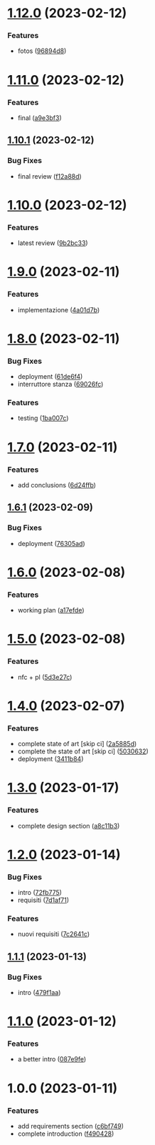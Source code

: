 # [1.12.0](https://github.com/eco-trip/SC-report/compare/v1.11.0...v1.12.0) (2023-02-12)


### Features

* fotos ([96894d8](https://github.com/eco-trip/SC-report/commit/96894d8189b30b6e565d0cd26bc438347d827216))

# [1.11.0](https://github.com/eco-trip/SC-report/compare/v1.10.1...v1.11.0) (2023-02-12)


### Features

* final ([a9e3bf3](https://github.com/eco-trip/SC-report/commit/a9e3bf3a2bdc26140aecaaeaeb9d8f30d76b8204))

## [1.10.1](https://github.com/eco-trip/SC-report/compare/v1.10.0...v1.10.1) (2023-02-12)


### Bug Fixes

* final review ([f12a88d](https://github.com/eco-trip/SC-report/commit/f12a88d078b94f0ea0f52b95e3e35b0e5839061a))

# [1.10.0](https://github.com/eco-trip/SC-report/compare/v1.9.0...v1.10.0) (2023-02-12)


### Features

* latest review ([9b2bc33](https://github.com/eco-trip/SC-report/commit/9b2bc335bb2ced58ea438ba14f0765c6f9efbb39))

# [1.9.0](https://github.com/eco-trip/SC-report/compare/v1.8.0...v1.9.0) (2023-02-11)


### Features

* implementazione ([4a01d7b](https://github.com/eco-trip/SC-report/commit/4a01d7b67b9c7cb570513c7a3fd074b281e3640b))

# [1.8.0](https://github.com/eco-trip/SC-report/compare/v1.7.0...v1.8.0) (2023-02-11)


### Bug Fixes

* deployment ([61de6f4](https://github.com/eco-trip/SC-report/commit/61de6f4a6b8ee03777b801215e1f5cc97c2731ca))
* interruttore stanza ([69026fc](https://github.com/eco-trip/SC-report/commit/69026fc0636d67fd63d22154c10084b1cfe63363))


### Features

* testing ([1ba007c](https://github.com/eco-trip/SC-report/commit/1ba007c651ef41a5d60d8469ea19372cf5d98ec2))

# [1.7.0](https://github.com/eco-trip/SC-report/compare/v1.6.1...v1.7.0) (2023-02-11)


### Features

* add conclusions ([6d24ffb](https://github.com/eco-trip/SC-report/commit/6d24ffbc880fc8fc438cf14ab3ed42ff94aceb2a))

## [1.6.1](https://github.com/eco-trip/SC-report/compare/v1.6.0...v1.6.1) (2023-02-09)


### Bug Fixes

* deployment ([76305ad](https://github.com/eco-trip/SC-report/commit/76305ad8aebe15e88a90d13157da0a0b003e484f))

# [1.6.0](https://github.com/eco-trip/SC-report/compare/v1.5.0...v1.6.0) (2023-02-08)


### Features

* working plan ([a17efde](https://github.com/eco-trip/SC-report/commit/a17efdec78adde54c44e04638092af6981254aee))

# [1.5.0](https://github.com/eco-trip/SC-report/compare/v1.4.0...v1.5.0) (2023-02-08)


### Features

* nfc + pl ([5d3e27c](https://github.com/eco-trip/SC-report/commit/5d3e27c1f205d2e4989454caa1cfc01d54e8c7ce))

# [1.4.0](https://github.com/eco-trip/SC-report/compare/v1.3.0...v1.4.0) (2023-02-07)


### Features

* complete state of art [skip ci] ([2a5885d](https://github.com/eco-trip/SC-report/commit/2a5885d71e7a4b21a119d1ac74d7b5c5a45e7e85))
* complete the state of art [skip ci] ([5030632](https://github.com/eco-trip/SC-report/commit/50306322ca118ee81e24d9be8f0141e1851929f3))
* deployment ([3411b84](https://github.com/eco-trip/SC-report/commit/3411b84712db368a1c379cd2b1a273ebe119f820))

# [1.3.0](https://github.com/eco-trip/SC-report/compare/v1.2.0...v1.3.0) (2023-01-17)


### Features

* complete design section ([a8c11b3](https://github.com/eco-trip/SC-report/commit/a8c11b3607f043e6421b246f42aec6bee1646fce))

# [1.2.0](https://github.com/eco-trip/SC-report/compare/v1.1.1...v1.2.0) (2023-01-14)


### Bug Fixes

* intro ([72fb775](https://github.com/eco-trip/SC-report/commit/72fb7757bd722a7f4c226352bae832a8ace61214))
* requisiti ([7d1af71](https://github.com/eco-trip/SC-report/commit/7d1af716ec5bdeb78ebd73426b1581f14853573e))


### Features

* nuovi requisiti ([7c2641c](https://github.com/eco-trip/SC-report/commit/7c2641c4e7c01f5bae447b17c98eaec9399b545a))

## [1.1.1](https://github.com/eco-trip/SC-report/compare/v1.1.0...v1.1.1) (2023-01-13)


### Bug Fixes

* intro ([479f1aa](https://github.com/eco-trip/SC-report/commit/479f1aa30ccdc3d9b1fc4cd69bdcd4c042d72475))

# [1.1.0](https://github.com/eco-trip/SC-report/compare/v1.0.0...v1.1.0) (2023-01-12)


### Features

* a better intro ([087e9fe](https://github.com/eco-trip/SC-report/commit/087e9fecf792274f80bee2f232827492038606e0))

# 1.0.0 (2023-01-11)


### Features

* add requirements section ([c6bf749](https://github.com/eco-trip/SC-report/commit/c6bf749d28658cc9fa6296f49db5eba22d923f07))
* complete introduction ([f490428](https://github.com/eco-trip/SC-report/commit/f490428d26174fd369931396727b2135887af8b1))
